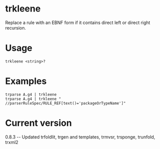 # trkleene

Replace a rule with an EBNF form if it contains direct left or direct right recursion.

# Usage

    trkleene <string>?

# Examples

    trparse A.g4 | trkleene
    trparse A.g4 | trkleene " //parserRuleSpec/RULE_REF[text()='packageOrTypeName']"

# Current version

0.8.3 -- Updated trfoldlit, trgen and templates, trmvsr, trsponge, trunfold, trxml2
